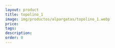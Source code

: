 ```yaml
---
layout: product
title: topolino_1
image: img/productos/alpargatas/topolino_1.webp
price: 
tags: 
description: 
order: 0
---
```

